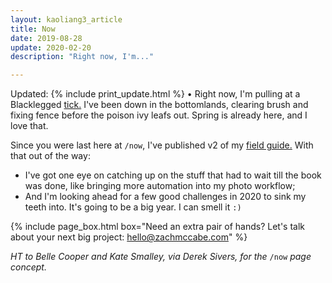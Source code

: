 ```yaml
---
layout: kaoliang3_article
title: Now
date: 2019-08-28
update: 2020-02-20
description: "Right now, I'm..."

---
```



Updated: {% include print_update.html %} • Right now, I'm pulling at a Blacklegged [tick.] I've been down in the bottomlands, clearing brush and fixing fence before the poison ivy leafs out. Spring is already here, and I love that.

Since you were last here at `/now`, I've published v2 of my [field guide.] With that out of the way:

- I've got one eye on catching up on the stuff that had to wait till the book was done, like bringing more automation into my photo workflow; 
- And I'm looking ahead for a few good challenges in 2020 to sink my teeth into. It's going to be a big year. I can smell it `:)`



{% include page_box.html box="Need an extra pair of hands? Let's talk about your next big project: <hello@zachmccabe.com>" %}



*HT to Belle Cooper and Kate Smalley, via Derek Sivers, for the* `/now` *page concept.*


[tick.]: https://www.cdc.gov/ticks/geographic_distribution.html

[field guide.]: https://www.zachmccabe.com/beijing
